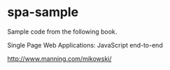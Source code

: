 spa-sample
==========
Sample code from the following book.

Single Page Web Applications: JavaScript end-to-end 

http://www.manning.com/mikowski/
